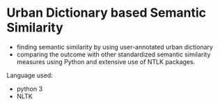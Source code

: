 # Urban Dictionary based Semantic Similarity
- finding semantic similarity by using user-annotated urban dictionary
- comparing the outcome with other standardized semantic
similarity measures using Python and extensive use of NTLK
packages.

Language used:
- python 3
- NLTK
